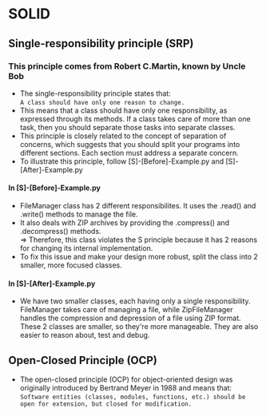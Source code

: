 # SOLID
## Single-responsibility principle (SRP)
### This principle comes from Robert C.Martin, known by Uncle Bob
- The single-responsibility principle states that: </br>
`A class should have only one reason to change.`
- This means that a class should have only one responsibility, as expressed through its methods. If a class takes care of more than one task, then you should separate those tasks into separate classes. </br>
- This principle is closely related to the concept of separation of concerns, which suggests that you should split your programs into different sections. Each section must address a separate concern. </br>
- To illustrate this principle, follow [S]-[Before]-Example.py and [S]-[After]-Example.py </br>
#### In [S]-[Before]-Example.py
- FileManager class has 2 different responsibilites. It uses the .read() and .write() methods to manage the file. </br>
- It also deals with ZIP archives by providing the .compress() and .decompress() methods. </br> 
=> Therefore, this class violates the S principle because it has 2 reasons for changing its internal implementation. </br>
- To fix this issue and make your design more robust, split the class into 2 smaller, more focused classes.  
#### In [S]-[After]-Example.py
- We have two smaller classes, each having only a single responsibility. FileManager takes care of managing a file, while ZipFileManager handles the compression and depression of a file using ZIP format. These 2 classes are smaller, so they're more manageable. They are also easier to reason about, test and debug.
## Open-Closed Principle (OCP)
- The open-closed principle (OCP) for object-oriented design was originally introduced by Bertrand Meyer in 1988 and means that: </br>
`Software entities (classes, modules, functions, etc.) should be open for extension, but closed for modification.`